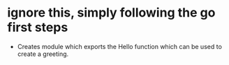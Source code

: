 # ignore this, simply following the go first steps

- Creates module which exports the Hello function which can be used to create a
  greeting.

